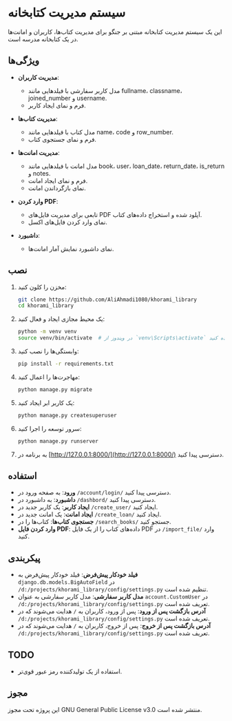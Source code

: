 # سیستم مدیریت کتابخانه

این یک سیستم مدیریت کتابخانه مبتنی بر جنگو برای مدیریت کتاب‌ها، کاربران و امانت‌ها در یک کتابخانه مدرسه است.

## ویژگی‌ها

- **مدیریت کاربران**:
  - مدل کاربر سفارشی با فیلدهایی مانند fullname، classname، joined_number و username.
  - فرم و نمای ایجاد کاربر.

- **مدیریت کتاب‌ها**:
  - مدل کتاب با فیلدهایی مانند name، code و row_number.
  - فرم و نمای جستجوی کتاب.

- **مدیریت امانت‌ها**:
  - مدل امانت با فیلدهایی مانند book، user، loan_date، return_date، is_return و notes.
  - فرم و نمای ایجاد امانت.
  - نمای بازگرداندن امانت.

- **وارد کردن PDF**:
  - تابعی برای مدیریت فایل‌های PDF آپلود شده و استخراج داده‌های کتاب.
  - نمای وارد کردن فایل‌های اکسل.

- **داشبورد**:
  - نمای داشبورد نمایش آمار امانت‌ها.

## نصب

1. مخزن را کلون کنید:
    ```sh
    git clone https://github.com/AliAhmadi1080/khorami_library
    cd khorami_library
    ```

2. یک محیط مجازی ایجاد و فعال کنید:
    ```sh
    python -m venv venv
    source venv/bin/activate  # در ویندوز از `venv\Scripts\activate` استفاده کنید
    ```

3. وابستگی‌ها را نصب کنید:
    ```sh
    pip install -r requirements.txt
    ```

4. مهاجرت‌ها را اعمال کنید:
    ```sh
    python manage.py migrate
    ```

5. یک کاربر ابر ایجاد کنید:
    ```sh
    python manage.py createsuperuser
    ```

6. سرور توسعه را اجرا کنید:
    ```sh
    python manage.py runserver
    ```

7. به برنامه در [http://127.0.0.1:8000/](http://127.0.0.1:8000/) دسترسی پیدا کنید.

## استفاده

- **ورود**: به صفحه ورود در `/account/login/` دسترسی پیدا کنید.
- **داشبورد**: به داشبورد در `/dashbord/` دسترسی پیدا کنید.
- **ایجاد کاربر**: یک کاربر جدید در `/create_user/` ایجاد کنید.
- **ایجاد امانت**: یک امانت جدید در `/create_loan/` ایجاد کنید.
- **جستجوی کتاب‌ها**: کتاب‌ها را در `/search_books/` جستجو کنید.
- **وارد کردن فایل PDF**: داده‌های کتاب را از یک فایل PDF در `/import_file/` وارد کنید.

## پیکربندی

- **فیلد خودکار پیش‌فرض**: فیلد خودکار پیش‌فرض به `django.db.models.BigAutoField` در `/d:/projects/khorami_library/config/settings.py` تنظیم شده است.
- **مدل کاربر سفارشی**: مدل کاربر سفارشی به عنوان `account.CustomUser` در `/d:/projects/khorami_library/config/settings.py` تعریف شده است.
- **آدرس بازگشت پس از ورود**: پس از ورود، کاربران به `/` هدایت می‌شوند که در `/d:/projects/khorami_library/config/settings.py` تعریف شده است.
- **آدرس بازگشت پس از خروج**: پس از خروج، کاربران به `/` هدایت می‌شوند که در `/d:/projects/khorami_library/config/settings.py` تعریف شده است.

## TODO

- استفاده از یک تولیدکننده رمز عبور قوی‌تر.

## مجوز

این پروژه تحت مجوز GNU General Public License v3.0 منتشر شده است.